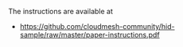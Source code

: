 The instructions are available at
* https://github.com/cloudmesh-community/hid-sample/raw/master/paper-instructions.pdf
